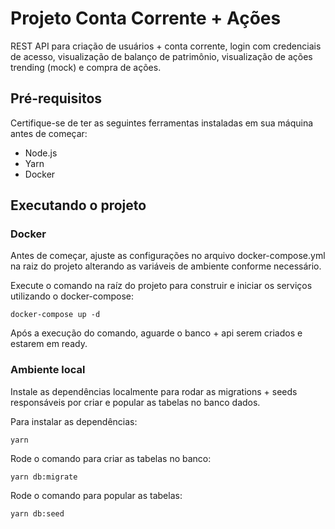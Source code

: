 # Projeto Conta Corrente + Ações

REST API para criação de usuários + conta corrente, login com credenciais de acesso, visualização de balanço de patrimônio, visualização de ações trending (mock) e compra de ações.

## Pré-requisitos

Certifique-se de ter as seguintes ferramentas instaladas em sua máquina antes de começar:

- Node.js
- Yarn
- Docker

## Executando o projeto

### Docker

Antes de começar, ajuste as configurações no arquivo docker-compose.yml na raiz do projeto alterando as variáveis de ambiente conforme necessário.

Execute o comando na raíz do projeto para construir e iniciar os serviços utilizando o docker-compose:

```
docker-compose up -d
```

Após a execução do comando, aguarde o banco + api serem criados e estarem em ready.


### Ambiente local

Instale as dependências localmente para rodar as migrations + seeds responsáveis por criar e popular as tabelas no banco dados.

Para instalar as dependências:

```
yarn
``` 

Rode o comando para criar as tabelas no banco:

```
yarn db:migrate
```

Rode o comando para popular as tabelas:

```
yarn db:seed
```
